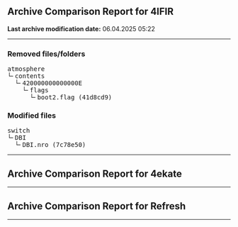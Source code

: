 <h2>Archive Comparison Report for <b>4IFIR</b></h2><b>Last archive modification date:</b> 06.04.2025 05:22<hr>

<h3>Removed files/folders</h3>
<pre>atmosphere
└╴contents
  └╴420000000000000E
    └╴flags
      └╴boot2.flag (41d8cd9)
</pre>
<h3>Modified files</h3>
<pre>switch
└╴DBI
  └╴DBI.nro (7c78e50)
</pre>
<hr>

<h2>Archive Comparison Report for <b>4ekate</b></h2><hr>

<h2>Archive Comparison Report for <b>Refresh</b></h2><hr>

